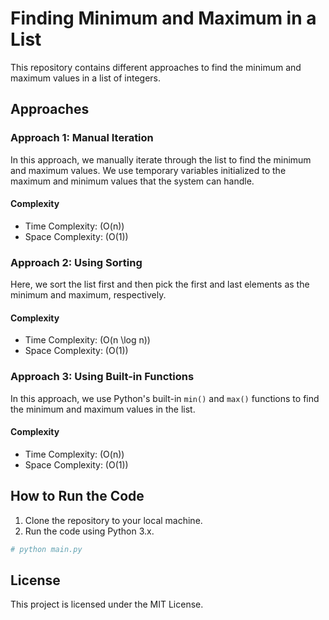 # Finding Minimum and Maximum in a List

This repository contains different approaches to find the minimum and maximum values in a list of integers.

## Approaches

### Approach 1: Manual Iteration

In this approach, we manually iterate through the list to find the minimum and maximum values. We use temporary variables initialized to the maximum and minimum values that the system can handle.

#### Complexity
- Time Complexity: \(O(n)\)
- Space Complexity: \(O(1)\)

### Approach 2: Using Sorting

Here, we sort the list first and then pick the first and last elements as the minimum and maximum, respectively.

#### Complexity
- Time Complexity: \(O(n \log n)\)
- Space Complexity: \(O(1)\)

### Approach 3: Using Built-in Functions

In this approach, we use Python's built-in `min()` and `max()` functions to find the minimum and maximum values in the list.

#### Complexity
- Time Complexity: \(O(n)\)
- Space Complexity: \(O(1)\)

## How to Run the Code

1. Clone the repository to your local machine.
2. Run the code using Python 3.x.

```python
# python main.py
```

## License

This project is licensed under the MIT License.

